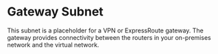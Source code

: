 # Gateway Subnet

This subnet is a placeholder for a VPN or ExpressRoute gateway. The gateway provides connectivity
between the routers in your on-premises network and the virtual network.

